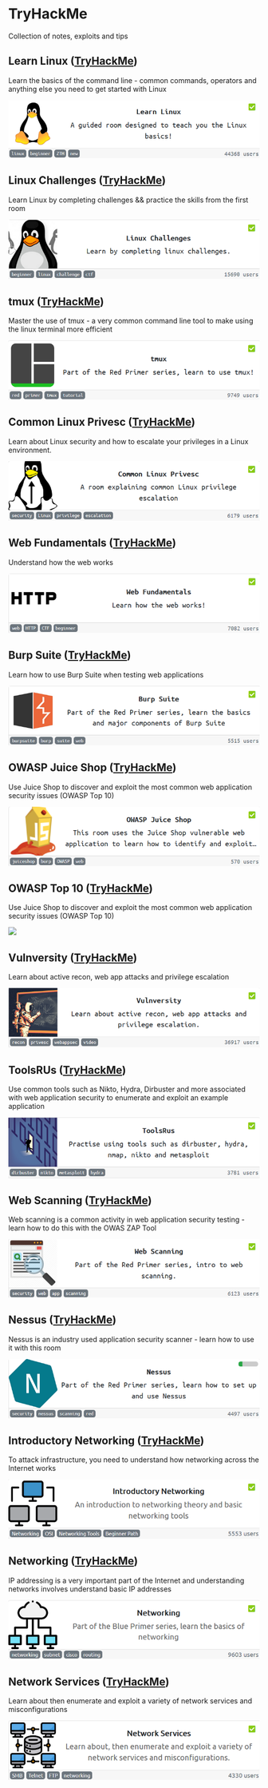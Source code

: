 # TryHackMe
Collection of notes, exploits and tips

## Learn Linux ([TryHackMe](https://tryhackme.com/room/zthlinux))
Learn the basics of the command line - common commands, operators and anything else you need to get started with Linux

[<img src="https://github.com/ComplexSec/tryhackme/blob/master/Learn%20Linux/images/learnlinux.png">](https://github.com/ComplexSec/tryhackme/tree/master/Learn%20Linux)

## Linux Challenges ([TryHackMe](https://tryhackme.com/room/linuxctf))
Learn Linux by completing challenges && practice the skills from the first room

[<img src="https://github.com/ComplexSec/tryhackme/blob/master/Linux%20Challenges/images/linuxchallenges.png">](https://github.com/ComplexSec/tryhackme/tree/master/Linux%20Challenges)

## tmux ([TryHackMe](https://tryhackme.com/room/rptmux))
Master the use of tmux - a very common command line tool to make using the linux terminal more efficient

[<img src="https://github.com/ComplexSec/tryhackme/blob/master/tmux/images/tmux.png">](https://github.com/ComplexSec/tryhackme/tree/master/tmux)

## Common Linux Privesc ([TryHackMe](https://tryhackme.com/room/commonlinuxprivesc))
Learn about Linux security and how to escalate your privileges in a Linux environment.

[<img src="https://github.com/ComplexSec/tryhackme/blob/master/Common%20Linux%20Privesc/images/commonlinuxprivesc.png">](https://github.com/ComplexSec/tryhackme/tree/master/Common%20Linux%20Privesc)

## Web Fundamentals ([TryHackMe](https://tryhackme.com/room/webfundamentals))
Understand how the web works

[<img src="https://github.com/ComplexSec/tryhackme/blob/master/Web%20Fundamentals/images/web_fundamentals.png">](https://github.com/ComplexSec/tryhackme/tree/master/Web%20Fundamentals)

## Burp Suite ([TryHackMe](https://tryhackme.com/room/rpburpsuite))
Learn how to use Burp Suite when testing web applications

[<img src="https://github.com/ComplexSec/tryhackme/blob/master/Burp%20Suite/images/burp_suite.png">](https://github.com/ComplexSec/tryhackme/tree/master/Burp%20Suite)

## OWASP Juice Shop ([TryHackMe](https://tryhackme.com/room/owaspjuiceshop))
Use Juice Shop to discover and exploit the most common web application security issues (OWASP Top 10)

[<img src="https://github.com/ComplexSec/tryhackme/blob/master/OWASP%20Juice%20Shop/images/owasp_juice_shop.png">](https://github.com/ComplexSec/tryhackme/tree/master/OWASP%20Juice%20Shop)

## OWASP Top 10 ([TryHackMe](https://tryhackme.com/room/owasptop10))
Use Juice Shop to discover and exploit the most common web application security issues (OWASP Top 10)

[<img src="https://github.com/ComplexSec/tryhackme/blob/master/OWASP%20Top%2010/images/top10.png">](https://github.com/ComplexSec/tryhackme/tree/master/OWASP%20Top%2010)

## Vulnversity ([TryHackMe](https://tryhackme.com/room/vulnversity))
Learn about active recon, web app attacks and privilege escalation

[<img src="https://github.com/ComplexSec/tryhackme/blob/master/Vulnversity/images/vulnversity.png">](https://github.com/ComplexSec/tryhackme/tree/master/Vulnversity)

## ToolsRUs ([TryHackMe](https://tryhackme.com/room/toolsrus))
Use common tools such as Nikto, Hydra, Dirbuster and more associated with web application security to enumerate and exploit an example application

[<img src="https://github.com/ComplexSec/tryhackme/blob/master/ToolsRUs/images/toolsrus.png">](https://github.com/ComplexSec/tryhackme/tree/master/ToolsRUs)

## Web Scanning ([TryHackMe](https://tryhackme.com/room/rpwebscanning))
Web scanning is a common activity in web application security testing - learn how to do this with the OWAS ZAP Tool

[<img src="https://github.com/ComplexSec/tryhackme/blob/master/Web%20Scanning/images/web_scanning.png">](https://github.com/ComplexSec/tryhackme/tree/master/Web%20Scanning)

## Nessus ([TryHackMe](https://tryhackme.com/room/rpnessus))
Nessus is an industry used application security scanner - learn how to use it with this room

[<img src="https://github.com/ComplexSec/tryhackme/blob/master/Nessus/images/nessus.png">](https://github.com/ComplexSec/tryhackme/tree/master/Nessus)

## Introductory Networking ([TryHackMe](https://tryhackme.com/room/introtonetworking))
To attack infrastructure, you need to understand how networking across the Internet works

[<img src="https://github.com/ComplexSec/tryhackme/blob/master/Introductory%20Networking/images/intro_networking.png">](https://github.com/ComplexSec/tryhackme/tree/master/Introductory%20Networking)

##  Networking ([TryHackMe](https://tryhackme.com/room/bpnetworking))
IP addressing is a very important part of the Internet and understanding networks involves understand basic IP addresses

[<img src="https://github.com/ComplexSec/tryhackme/blob/master/Networking/images/networking.png">](https://github.com/ComplexSec/tryhackme/tree/master/Networking)

##  Network Services ([TryHackMe](https://tryhackme.com/room/networkservices))
Learn about then enumerate and exploit a variety of network services and misconfigurations

[<img src="https://github.com/ComplexSec/tryhackme/blob/master/Network%20Services/images/network_services.png">](https://github.com/ComplexSec/tryhackme/tree/master/Network%20Services)